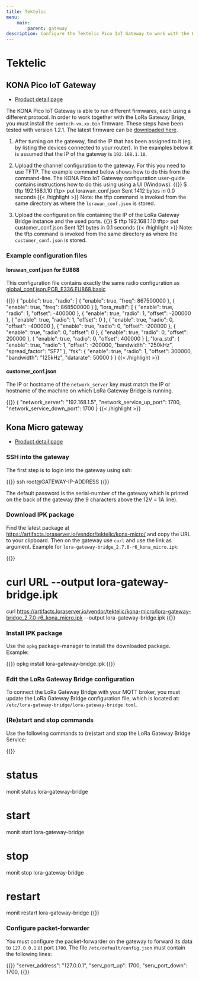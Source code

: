 ```yaml
---
title: Tektelic
menu:
    main:
        parent: gateway
description: Configure the Tektelic Pico IoT Gateway to work with the LoRa Gateway Bridge.
---
```


# Tektelic

## KONA Pico IoT Gateway

* [Product detail page](https://tektelic.com/iot/lorawan-gateways/)

The KONA Pico IoT Gateway is able to run different firmwares, each using a
different protocol. In order to work together with the LoRa Gateway Brige,
you must install the `semtech-vx.xx.bin` firmware. These steps have been tested
with version 1.2.1. The latest firmware can be [downloaded here](https://artifacts.loraserver.io/vendor/tektelic/kona-pico/).

1. After turning on the gateway, find the IP that has been assigned to it
   (eg. by listing the devices connected to your router). In the examples below
   it is assumed that the IP of the gateway is `192.168.1.10`.

2. Upload the channel configuration to the gateway. For this you need to use
   TFTP. The example command below shows how to do this from the command-line.
   The KONA Pico IoT Gateway configuration user-guide contains instructions how
   to do this using using a UI (Windows).
   {{<highlight text>}}
   $ tftp 192.168.1.10
   tftp> put lorawan_conf.json
   Sent 1412 bytes in 0.0 seconds
   {{< /highlight >}}
   Note: the tftp command is invoked from the same directory as where the
   `lorawan_conf.json` is stored.

3. Upload the configuration file containing the IP of the LoRa Gateway Bridge
   instance and the used ports.
   {{<highlight text>}}
   $ tftp 192.168.1.10
   tftp> put customer_conf.json
   Sent 121 bytes in 0.1 seconds
   {{< /highlight >}}
   Note: the tftp command is invoked from the same directory as where the
   `customer_conf.json` is stored.

### Example configuration files

#### lorawan_conf.json for EU868

This configuration file contains exactly the same radio configuration as
[global_conf.json.PCB_E336.EU868.basic](https://github.com/Lora-net/packet_forwarder/blob/master/lora_pkt_fwd/cfg/global_conf.json.PCB_E336.EU868.basic)

{{<highlight json>}}
{
    "public": true,
    "radio": [
        {
            "enable": true,
            "freq": 867500000
        },
        {
            "enable": true,
            "freq": 868500000
        }
    ],
    "lora_multi": [
        {
            "enable": true,
            "radio": 1,
            "offset": -400000
        },
        {
            "enable": true,
            "radio": 1,
            "offset": -200000
        },
        {
            "enable": true,
            "radio": 1,
            "offset": 0
        },
        {
            "enable": true,
            "radio": 0,
            "offset": -400000
        },
        {
            "enable": true,
            "radio": 0,
            "offset": -200000
        },
        {
            "enable": true,
            "radio": 0,
            "offset": 0
        },
        {
            "enable": true,
            "radio": 0,
            "offset": 200000
        },
        {
            "enable": true,
            "radio": 0,
            "offset": 400000
        }
    ],
    "lora_std": {
        "enable": true,
        "radio": 1,
        "offset": -200000,
        "bandwidth": "250kHz",
        "spread_factor": "SF7"
    },
    "fsk": {
        "enable": true,
        "radio": 1,
        "offset": 300000,
        "bandwidth": "125kHz",
        "datarate": 50000
    }
}
{{< /highlight >}}

#### customer_conf.json

The IP or hostname of the `network_server` key must match the IP or hostname
of the machine on which LoRa Gateway Bridge is running.

{{<highlight json>}}
{
    "network_server": "192.168.1.5",
    "network_service_up_port": 1700,
    "network_service_down_port": 1700
}
{{< /highlight >}}

## Kona Micro gateway

* [Product detail page](https://tektelic.com/iot/lorawan-gateways/)

### SSH into the gateway

The first step is to login into the gateway using ssh:

{{<highlight bash>}}
ssh root@GATEWAY-IP-ADDRESS
{{</highlight>}}

The default password is the serial-number of the gateway which is printed on
the back of the gateway (the 9 characters above the 12V = 1A line).

### Download IPK package

Find the latest package at https://artifacts.loraserver.io/vendor/tektelic/kona-micro/
and copy the URL to your clipboard. Then on the gateway use `curl` and use the link
as argument. Example for `lora-gateway-bridge_2.7.0-r6_kona_micro.ipk`:

{{<highlight bash>}}
# curl URL --output lora-gateway-bridge.ipk
curl https://artifacts.loraserver.io/vendor/tektelic/kona-micro/lora-gateway-bridge_2.7.0-r6_kona_micro.ipk --output lora-gateway-bridge.ipk
{{</highlight>}}

### Install IPK package

Use the `opkg` package-manager to install the downloaded package. Example:

{{<highlight bash>}}
opkg install lora-gateway-bridge.ipk
{{</highlight>}}

### Edit the LoRa Gateway Bridge configuration

To connect the LoRa Gateway Bridge with your MQTT broker, you must update
the LoRa Gateway Bridge configuration file, which is located at:
`/etc/lora-gateway-bridge/lora-gateway-bridge.toml`.

### (Re)start and stop commands

Use the following commands to (re)start and stop the LoRa Gateway Bridge Service:

{{<highlight bash>}}
# status
monit status lora-gateway-bridge

# start
monit start lora-gateway-bridge

# stop
monit stop lora-gateway-bridge

# restart
monit restart lora-gateway-bridge
{{</highlight>}}

### Configure packet-forwarder

You must configure the packet-forwarder on the gateway to forward its data to
`127.0.0.1` at port `1700`. The file `/etc/default/config.json` must contain the
following lines:

{{<highlight text>}}
"server_address": "127.0.0.1",
"serv_port_up": 1700,
"serv_port_down": 1700,
{{</highlight>}}

